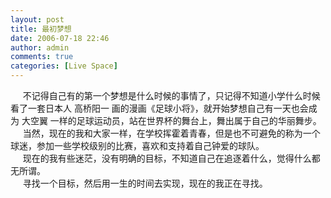 ```yaml
---
layout: post
title: 最初梦想
date: 2006-07-18 22:46
author: admin
comments: true
categories: [Live Space]
---
```

<div>     不记得自己有的第一个梦想是什么时候的事情了，只记得不知道小学什么时候看了一套日本人 高桥阳一 画的漫画《足球小将》，就开始梦想自己有一天也会成为 大空翼 一样的足球运动员，站在世界杯的舞台上，舞出属于自己的华丽舞步。</div>
<div>     当然，现在的我和大家一样，在学校挥霍着青春，但是也不可避免的称为一个球迷，参加一些学校级别的比赛，喜欢和支持着自己钟爱的球队。</div>
<div>     现在的我有些迷茫，没有明确的目标，不知道自己在追逐着什么，觉得什么都无所谓。</div>
<div>     寻找一个目标，然后用一生的时间去实现，现在的我正在寻找。</div>
